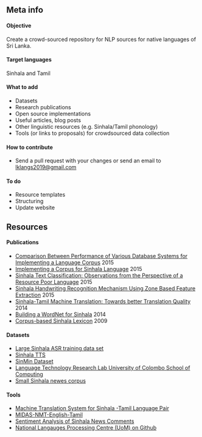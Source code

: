 ## Meta info

#### Objective
Create a crowd-sourced repository for NLP sources for native languages of Sri Lanka.

#### Target languages
Sinhala and Tamil

#### What to add
* Datasets
* Research publications
* Open source implementations
* Useful articles, blog posts
* Other linguistic resources (e.g. Sinhala/Tamil phonology)
* Tools (or links to proposals) for crowdsourced data collection

#### How to contribute
* Send a pull request with your changes or send an email to lklangs2019@gmail.com

#### To do
* Resource templates
* Structuring
* Update website

## Resources

#### Publications 

* [Comparison Between Performance of Various Database Systems for Implementing a Language Corpus](https://www.researchgate.net/publication/277475828_Comparison_Between_Performance_of_Various_Database_Systems_for_Implementing_a_Language_Corpus) 2015
* [Implementing a Corpus for Sinhala Language](https://www.researchgate.net/publication/306264442_Implementing_a_Corpus_for_Sinhala_Language) 2015
* [Sinhala Text Classification: Observations from the Perspective of a Resource Poor Language](https://www.researchgate.net/publication/329908360_Sinhala_Text_Classification_Observations_from_the_Perspective_of_a_Resource_Poor_Language) 2015
* [Sinhala Handwriting Recognition Mechanism Using Zone Based Feature Extraction](http://dl.lib.mrt.ac.lk/bitstream/handle/123/12501/Sinhala%20Handwriting%20Recognition%20Mechanism%20Using%20Zone%20Based%20Feature%20Extraction.pdf) 2015
* [Sinhala-Tamil Machine Translation: Towards better Translation Quality](http://aclweb.org/anthology/U14-1018) 2014
* [Building a WordNet for Sinhala](https://www.researchgate.net/publication/269465993_Building_a_WordNet_for_Sinhala) 2014
* [Corpus-based Sinhala Lexicon](https://pdfs.semanticscholar.org/9cba/8533b35dbfc3db35e30b801c778377fe0817.pdf) 2009

#### Datasets
* [Large Sinhala ASR training data set](http://openslr.org/52)
* [Sinhala TTS](http://openslr.org/30/)
* [SinMin Dataset](http://ix.cs.uoregon.edu/~nisansa/#DataSets)
* [Language Technology Research Lab University of Colombo School of Computing](http://ltrl.ucsc.lk/download-3/)
* [Small Sinhala newes corpus](https://osf.io/tdb84/)

#### Tools
* [Machine Translation System for Sinhala -Tamil Language Pair](https://ucsc.cmb.ac.lk/machine-translation-system-sinhala-tamil-language-pair/)
* [MIDAS-NMT-English-Tamil](https://github.com/precog-iiitd/MIDAS-NMT-English-Tamil)
* [Sentiment Analysis of Sinhala News Comments](https://github.com/theisuru/sentiment-tagger)
* [National Langauges Processing Centre (UoM) on Github](https://github.com/cnlpuom)
